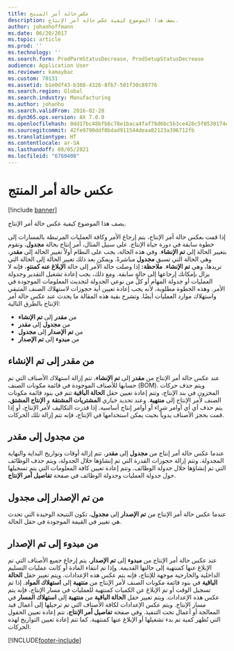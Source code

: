 ```yaml
---
title: عكس حالة أمر المنتج
description: يصف هذا الموضوع كيفية عكس حالة أمر الإنتاج.
author: johanhoffmann
ms.date: 06/20/2017
ms.topic: article
ms.prod: ''
ms.technology: ''
ms.search.form: ProdParmStatusDecrease, ProdSetupStatusDecrease
audience: Application User
ms.reviewer: kamaybac
ms.custom: 70131
ms.assetid: b1e0df43-b388-4326-8fb7-501f30c89776
ms.search.region: Global
ms.search.industry: Manufacturing
ms.author: johanho
ms.search.validFrom: 2016-02-28
ms.dyn365.ops.version: AX 7.0.0
ms.openlocfilehash: 0dd17bc48bfb6c78e1baca4faf78d6bc5b3ce426c5f0530174eccd95536a5859
ms.sourcegitcommit: 42fe9790ddf0bdad911544deaa82123a396712fb
ms.translationtype: HT
ms.contentlocale: ar-SA
ms.lasthandoff: 08/05/2021
ms.locfileid: "6760408"
---
```

# <a name="reverse-the-production-order-status"></a>عكس حالة أمر المنتج

[!include [banner](../includes/banner.md)]

يصف هذا الموضوع كيفية عكس حالة أمر الإنتاج. 

إذا قمت بعكس حالة أمر الإنتاج، يتم إرجاع الأمر وكافة العمليات المرتبطة بالمسارات إلى خطوة سابقة في دورة حياة الإنتاج. على سبيل المثال، أمر إنتاج بحالة **مجدول**، وتقوم بتغيير الحالة إلى **تم الإنشاء**. وفي هذه الحالة، يجب على النظام أولاً تغيير الحالة إلى **مقدر**، وهي الحالة التي تسبق **مجدول** مباشرةً. ويمكن بعد ذلك تغيير الحالة إلى الحالة التي تريدها، وهي **تم الإنشاء**. **ملاحظة:** إذا وصلت حالة الأمر إلى حالة **الإبلاغ عنه كمنتهٍ**، فإنه لا يزال بإمكانك إرجاعها إلى حالة سابقة. ومع ذلك، يجب إعادة تشغيل التقدير وجدولة العمليات أو جدولة المهام أو كلٍّ من نوعي الجدولة لتحديث المعلومات الموجودة في الأمر. وهذه الخطوة مطلوبة، لأنه يجب إعادة تعيين أية حجوزات لاستهلاك الصنف المتبقي واستهلاك موارد العمليات أيضًا. وتشرح بقية هذه المقالة ما يحدث عند عكس حالة أمر الإنتاج بالطرق التالية:

-   من **مقدر** إلى **تم الإنشاء**
-   من **مجدول** إلى **مقدر**
-   من **تم الإصدار** إلى **مجدول**
-   من **مبدوء** إلى **تم الإصدار**

## <a name="from-estimated-to-created"></a>من مقدر إلى تم الإنشاء
عند عكس حالة أمر الإنتاج من **مقدر** إلى **تم الإنشاء**، تتم إزالة استهلاك الأصناف التي تم حسابها للأصناف الموجودة في قائمة مكونات الصنف (BOM). ويتم حذف حركات المخزون في بند الإنتاج، وتتم إعادة تعيين حقل **الحالة الباقية** تتم في بنود قائمة مكونات الصنف لأمر الإنتاج إلى **منتهية**. وعند تحديد خياري **المشتريات المشتقة** و **الإنتاج المشتق**، يتم حذف أي أي أوامر شراء أو أوامر إنتاج أساسية. إذا قدرت التكاليف لأمر الإنتاج، أو إذا قمت بحجز الأصناف يدوياً بحيث يمكن استخدامها في الإنتاج، فإنه تتم إزالة تلك الحركات.

## <a name="from-scheduled-to-estimated"></a>من مجدول إلى مقدر
عندما عكس حالة أمر إنتاج من **مجدول** إلى **مقدر**، تتم إزالة أوقات وتواريخ البداية والنهاية المجدولة. وتتم إزالة حجوزات القدرة التي تم إنشاؤها خلال الجدولة، ويتم حذف الوظائف التي تم إنشاؤها خلال جدولة الوظائف. وتتم إعادة تعيين كافة المعلومات التي يتم تسجيلها حول جدولة العمليات وجدولة الوظائف في صفحة **تفاصيل أمر الإنتاج**.

## <a name="from-released-to-scheduled"></a>من تم الإصدار إلى مجدول
عندما عكس حالة أمر الإنتاج من **تم الإصدار** إلى **مجدول**، تكون النتيجة الوحيدة التي تحدث هي تغيير في القيمة الموجودة في حقل الحالة.

## <a name="from-started-to-released"></a>من مبدوء إلى تم الإصدار
عند عكس حالة أمر الإنتاج من **مبدوء** إلى **تم الإصدار**، يتم إرجاع جميع الأصناف التي تم الإبلاغ عنها كمنتهية إلى حالتها القديمة. وإذا تم انتقاء المادة أو كانت عمليات التسليم الداخلية والخارجية موجهة للإنتاج، فإنه يتم عكس هذه الإعدادات. ويتم تغيير حقل **الحالة الباقية** في بنود قائمة مكونات الصنف لأمر الإنتاج من **منتهية** إلى **استهلاك المواد**. إذا تم تسجيل الوقت أو تم الإبلاغ عن الكميات كمنتهية للعمليات في مسار الإنتاج، فإنه يتم عكس هذه الإعدادات. ويتم تغيير حقل **الحالة الباقية** من **منتهية** إلى **استهلاك المسار** في مسار الإنتاج. ويتم عكس الإعدادات لكافة الأصناف التي تم ترحيلها إلى أعمال قيد المعالجة أو أعمال تحت التنفيذ. وفي صفحة **تفاصيل أمر الإنتاج**، تتم إعادة تعيين الحقول التي تُظهر كمية تم بدء تشغيلها أو الإبلاغ عنها كمنتهية. كما تتم إعادة تعيين التواريخ لهذه الحركات.





[!INCLUDE[footer-include](../../includes/footer-banner.md)]